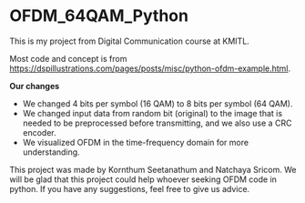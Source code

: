 # OFDM_64QAM_Python

This is my project from Digital Communication course at KMITL.

Most code and concept is from https://dspillustrations.com/pages/posts/misc/python-ofdm-example.html. 

**Our changes**
- We changed 4 bits per symbol (16 QAM) to 8 bits per symbol (64 QAM).
- We changed input data from random bit (original) to the image that is needed to be preprocessed before transmitting, and we also use a CRC encoder.
- We visualized OFDM in the time-frequency domain for more understanding.

This project was made by Kornthum Seetanathum and Natchaya Sricom. 
We will be glad that this project could help whoever seeking OFDM code in python. If you have any suggestions, feel free to give us advice. 
